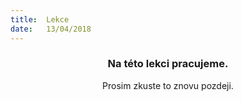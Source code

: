 ```yaml
---
title:  Lekce
date:   13/04/2018
---
```


### <center>Na této lekci pracujeme.</center>
<center>Prosim zkuste to znovu pozdeji.</center>